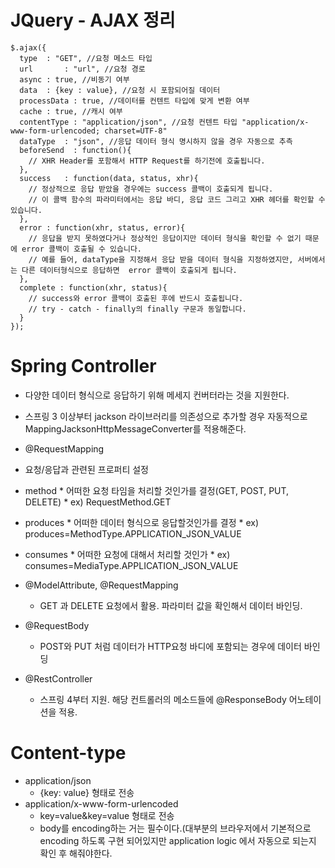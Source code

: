 # JQuery - AJAX 정리
~~~
$.ajax({
  type	: "GET", //요청 메소드 타입
  url		: "url", //요청 경로
  async : true, //비동기 여부
  data  : {key : value}, //요청 시 포함되어질 데이터
  processData : true, //데이터를 컨텐트 타입에 맞게 변환 여부
  cache : true, //캐시 여부
  contentType : "application/json", //요청 컨텐트 타입 "application/x-www-form-urlencoded; charset=UTF-8"
  dataType	: "json", //응답 데이터 형식 명시하지 않을 경우 자동으로 추측
  beforeSend  : function(){
    // XHR Header를 포함해서 HTTP Request를 하기전에 호출됩니다.
  },
  success	: function(data, status, xhr){
    // 정상적으로 응답 받았을 경우에는 success 콜백이 호출되게 됩니다.
    // 이 콜백 함수의 파라미터에서는 응답 바디, 응답 코드 그리고 XHR 헤더를 확인할 수 있습니다.
  },
  error	: function(xhr, status, error){
  	// 응답을 받지 못하였다거나 정상적인 응답이지만 데이터 형식을 확인할 수 없기 때문에 error 콜백이 호출될 수 있습니다.
  	// 예를 들어, dataType을 지정해서 응답 받을 데이터 형식을 지정하였지만, 서버에서는 다른 데이터형식으로 응답하면  error 콜백이 호출되게 됩니다.
  },
  complete : function(xhr, status){
    // success와 error 콜백이 호출된 후에 반드시 호출됩니다.
    // try - catch - finally의 finally 구문과 동일합니다.
  }
});
~~~

# Spring Controller
* 다양한 데이터 형식으로 응답하기 위해 메세지 컨버터라는 것을 지원한다.
* 스프링 3 이상부터 jackson 라이브러리를 의존성으로 추가할 경우 자동적으로 MappingJacksonHttpMessageConverter를 적용해준다.

* @RequestMapping
 * 요청/응답과 관련된 프로퍼티 설정
 * method 
 		* 어떠한 요청 타임을 처리할 것인가를 결정(GET, POST, PUT, DELETE)
 		* ex) RequestMethod.GET

 * produces 
 		* 어떠한 데이터 형식으로 응답할것인가를 결정
 		* ex) produces=MethodType.APPLICATION_JSON_VALUE

 * consumes
 		*  어떠한 요청에 대해서 처리할 것인가
 		*  ex) consumes=MediaType.APPLICATION_JSON_VALUE

 		
* @ModelAttribute, @RequestMapping
	* GET 과 DELETE 요청에서 활용. 파라미터 값을 확인해서 데이터 바인딩.
* @RequestBody
	* POST와 PUT 처럼 데이터가 HTTP요청 바디에 포함되는 경우에 데이터 바인딩
* @RestController
	* 스프링 4부터 지원. 해당 컨트롤러의 메소드들에 @ResponseBody 어노테이션을 적용. 
	 		 	

# Content-type
* application/json
	* {key: value} 형태로 전송
* application/x-www-form-urlencoded
   * key=value&key=value 형태로 전송
   * body를 encoding하는 거는 필수이다.(대부분의 브라우저에서 기본적으로 encoding 하도록 구현 되어있지만 application logic 에서 자동으로 되는지 확인 후 해줘야한다.